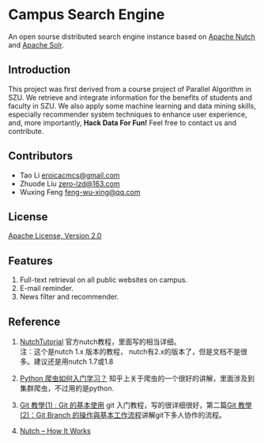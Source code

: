 Campus Search Engine
=====================
An open sourse distributed search engine instance based on [Apache Nutch](https://nutch.apache.org/) and [Apache Solr](http://lucene.apache.org/solr/). 

Introduction
---------------------
This project was first derived from a course project of Parallel Algorithm in SZU. We retrieve and integrate information for the benefits of students and faculty in SZU. We also apply some machine learning and data mining skills, especially recommender system techniques to enhance user experience, and, more importantly, __Hack Data For Fun!__ Feel free to contact us and contribute.

Contributors
---------------------
* Tao Li  eroicacmcs@gmail.com  
* Zhuode Liu  zero-lzd@163.com  
* Wuxing Feng  feng-wu-xing@qq.com  

License
---------------------
[Apache License, Version 2.0](http://www.apache.org/licenses/LICENSE-2.0.html)

Features
---------------------
1. Full-text retrieval on all public websites on campus.
2. E-mail reminder.
3. News filter and recommender.

Reference
---------------------
1. [NutchTutorial](http://wiki.apache.org/nutch/NutchTutorial)
官方nutch教程，里面写的相当详细。  
注：这个是nutch 1.x 版本的教程， nutch有2.x的版本了，但是文档不是很多。建议还是用nutch 1.7或1.8

2. [Python 爬虫如何入门学习？](http://www.zhihu.com/question/20899988/answer/24923424?utm_campaign=official_account&utm_source=weibo&utm_medium=zhihu&utm_content=answer)
知乎上关于爬虫的一个很好的讲解，里面涉及到集群爬虫，不过用的是python.

3. [Git 教學(1) : Git 的基本使用](http://blog.gogojimmy.net/2012/01/17/how-to-use-git-1-git-basic/)
git 入门教程，写的很详细很好，第二篇[Git 教學(2)：Git Branch 的操作與基本工作流程](http://blog.gogojimmy.net/2012/01/21/how-to-use-git-2-basic-usage-and-worflow/)讲解git下多人协作的流程。

4. [Nutch – How It Works](http://florianhartl.com/nutch-how-it-works.html)



